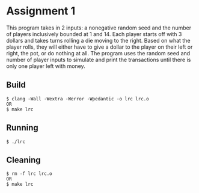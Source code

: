 # Assignment 1

This program takes in 2 inputs: a nonegative random seed and the number of players
inclusively bounded at 1 and 14. Each player starts off with 3 dollars and takes turns
rolling a die moving to the right. Based on what the player rolls, they will either have
to give a dollar to the player on their left or right, the pot, or do nothing at all. The
program uses the random seed and number of player inputs to simulate and print the transactions
until there is only one player left with money.

## Build

	$ clang -Wall -Wextra -Werror -Wpedantic -o lrc lrc.o
	OR
	$ make lrc
## Running

	$ ./lrc
	
## Cleaning
	
	$ rm -f lrc lrc.o
	OR
	$ make lrc
